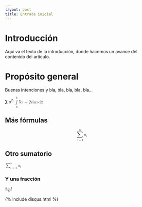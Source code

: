 ```yaml
---
layout: post
title: Entrada inicial
---
```


# Introducción
Aquí va el texto de la introducción, donde hacemos un avance del contenido del artículo.

# Propósito general
Buenas intenciones y bla, bla, bla, bla, bla...

&#x2211; x<sup>n</sup>
<math>
  <munderover>
    <mo>&int;</mo>
    <mi>a</mi>
    <mi>b</mi>
  </munderover>
  <mfenced separators=''>
    <mn>5</mn>
    <mi>x</mi>
    <mo>+</mo>
    <mn>2</mn>
    <mi>sin</mi>
    <mfenced separators=''>
      <mi>x</mi>
    </mfenced>
  </mfenced>
  <mi>dx</mi>
</math>

## Más fórmulas
<math display='block'>
  <munderover>
    <mo>&Sum;</mo>
    <mrow>
        <mi>i</mi>
        <mo>=</mo>
        <mn>1</mn>
    </mrow>
    <mi>n</mi>
  </munderover>
  <mfenced separators=''>
    <msub>
    <mi>a</mi>
    <mi>i</mi>
    </msub>
  </mfenced>
</math>

## Otro sumatorio
<math display='inline'>
  <munderover>
    <mo>&Sum;</mo>
    <mrow>
        <mi>i</mi>
        <mo>=</mo>
        <mn>1</mn>
    </mrow>
    <mi>n</mi>
  </munderover>
  <mfenced separators=''>
    <msub>
    <mi>a</mi>
    <mi>i</mi>
    </msub>
  </mfenced>
</math>
		

### Y una fracción
<math>
  <mfrac>
    <mrow>
      <mi>a</mi>
      <mo>+</mo>
      <mn>1</mn>
    </mrow>
    <mi>b</mi>
  </mfrac>
</math>
	


{% include disqus.html %}


